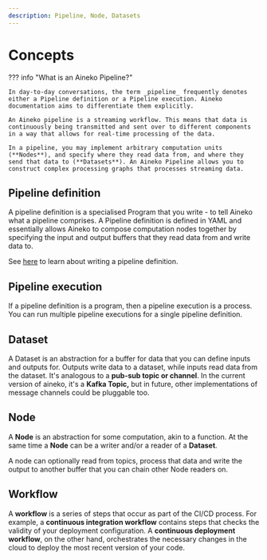 ```yaml
---
description: Pipeline, Node, Datasets
---
```


# Concepts

??? info "What is an Aineko Pipeline?"

    In day-to-day conversations, the term _pipeline_ frequently denotes either a Pipeline definition or a Pipeline execution. Aineko documentation aims to differentiate them explicitly.

    An Aineko pipeline is a streaming workflow. This means that data is continuously being transmitted and sent over to different components in a way that allows for real-time processing of the data.

    In a pipeline, you may implement arbitrary computation units (**Nodes**), and specify where they read data from, and where they send that data to (**Datasets**). An Aineko Pipeline allows you to construct complex processing graphs that processes streaming data.

## Pipeline definition

A pipeline definition is a specialised Program that you write - to tell Aineko what a pipeline comprises. A Pipeline definition is defined in YAML and essentially allows Aineko to compose computation nodes together by specifying the input and output buffers that they read data from and write data to.

See [here](./pipeline_configuration.md) to learn about writing a pipeline definition.

## Pipeline execution

If a pipeline definition is a program, then a pipeline execution is a process. You can run multiple pipeline executions for a single pipeline definition.

## Dataset

A Dataset is an abstraction for a buffer for data that you can define inputs and outputs for. Outputs write data to a dataset, while inputs read data from the dataset. It's analogous to a **pub-sub topic or channel**. In the current version of aineko, it's a **Kafka Topic,** but in future, other implementations of message channels could be pluggable too.

## Node

A **Node** is an abstraction for some computation, akin to a function. At the same time a **Node** can be a writer and/or a reader of a **Dataset**.

A node can optionally read from topics, process that data and write the output to another buffer that you can chain other Node readers on.

## Workflow

A **workflow** is a series of steps that occur as part of the CI/CD process. For example, a **continuous integration workflow** contains steps that checks the validity of your deployment configuration. A **continuous deployment workflow**, on the other hand, orchestrates the necessary changes in the cloud to deploy the most recent version of your code.